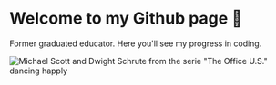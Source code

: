 # Welcome to my Github page 👋

Former graduated educator. Here you'll see my progress in coding.

![Michael Scott and Dwight Schrute from the serie "The Office U.S." dancing happly](https://media0.giphy.com/media/v1.Y2lkPTc5MGI3NjExdmV6Z2hyaDlrd251MzYxZnl0ZDdzMHB5bTdlejJxNGplNGhxeDc4YSZlcD12MV9pbnRlcm5hbF9naWZfYnlfaWQmY3Q9Zw/IwAZ6dvvvaTtdI8SD5/giphy.gif)



<!--
**victor-f-santos/victor-f-santos** is a ✨ _special_ ✨ repository because its `README.md` (this file) appears on your GitHub profile.

## My hobbies:

- Sports
- Watch series
- Have a great time with friends
- Learn something new

Here are some ideas to get you started:

- 🔭 I’m currently working on ...
- 🌱 I’m currently learning ...
- 👯 I’m looking to collaborate on ...
- 🤔 I’m looking for help with ...
- 💬 Ask me about ...
- 📫 How to reach me: ...
- 😄 Pronouns: ...
- ⚡ Fun fact: ...
-->
